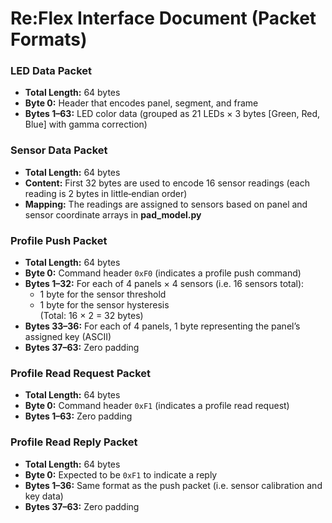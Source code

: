 
# Re:Flex Interface Document (Packet Formats)

### LED Data Packet

- **Total Length:** 64 bytes  
- **Byte 0:** Header that encodes panel, segment, and frame  
- **Bytes 1–63:** LED color data (grouped as 21 LEDs × 3 bytes [Green, Red, Blue] with gamma correction)

### Sensor Data Packet

- **Total Length:** 64 bytes  
- **Content:** First 32 bytes are used to encode 16 sensor readings (each reading is 2 bytes in little‑endian order)  
- **Mapping:** The readings are assigned to sensors based on panel and sensor coordinate arrays in **pad_model.py**

### Profile Push Packet

- **Total Length:** 64 bytes  
- **Byte 0:** Command header `0xF0` (indicates a profile push command)  
- **Bytes 1–32:** For each of 4 panels × 4 sensors (i.e. 16 sensors total):  
  - 1 byte for the sensor threshold  
  - 1 byte for the sensor hysteresis  
  (Total: 16 × 2 = 32 bytes)
- **Bytes 33–36:** For each of 4 panels, 1 byte representing the panel’s assigned key (ASCII)  
- **Bytes 37–63:** Zero padding

### Profile Read Request Packet

- **Total Length:** 64 bytes  
- **Byte 0:** Command header `0xF1` (indicates a profile read request)  
- **Bytes 1–63:** Zero padding

### Profile Read Reply Packet

- **Total Length:** 64 bytes  
- **Byte 0:** Expected to be `0xF1` to indicate a reply  
- **Bytes 1–36:** Same format as the push packet (i.e. sensor calibration and key data)  
- **Bytes 37–63:** Zero padding
